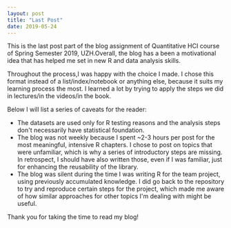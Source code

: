 ```yaml
---
layout: post
title: "Last Post"
date: 2019-05-24
---
```

This is the last post part of the blog assignment of Quantitative HCI course of Spring Semester 2019, UZH.Overall, the blog has a been a motivational idea that has helped me set in new R and data analysis skills.

Throughout the process,I was happy with the choice I made. I chose this format instead of a list/index/notebook or anything else, because it suits my learning process the most. I learned a lot by trying to apply the steps we did in lectures/in the videos/in the book.

Below I will list a series of caveats for the reader:
* The datasets are used only for R testing reasons and the analysis steps don't necessarily have statistical foundation.
* The blog was not weekly because I spent ~2-3 hours per post for the most meaningful, intensive R chapters. I chose to post on topics that were unfamiliar, which is why a series of introductory steps are missing. In retrospect, I should have also written those, even if I was familiar, just for enhancing the reusability of the library.
* The blog was silent during the time I was writing R for the team project, using previously accumulated knowledge. I did go back to the repository to try and reproduce certain steps for the project, which made me aware of how similar approaches for other topics I'm dealing with might be useful.

Thank you for taking the time to read my blog!


